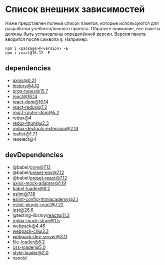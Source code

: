 # Список внешних зависимостей

Ниже представлен полный список пакетов, которые используются для разработки учебного/личного проекта. Обратите внимание, все пакеты должны быть установлены определённой версии. Версия пакета вводится после символа `@`. Например: 

```
npm i <package>@<version> -E
npm i react@16.12 -E
``` 

## dependencies

* axios@0.21
* history@4.10
* prop-types@15.7
* react@16.14
* react-dom@16.14
* react-redux@7.2
* react-router-dom@5.2
* redux@4
* redux-thunk@2.3
* redux-devtools-extension@2.13
* leaflet@1.7.1
* reselect@4

## devDependencies

* @babel/core@7.12
* @babel/preset-env@7.12
* @babel/preset-react@7.12
* axios-mock-adapter@1.19
* babel-loader@8.2
* eslint@7.18
* eslint-config-htmlacademy@2.1
* eslint-plugin-react@7.22
* jest@26.6
* @testing-library/react@11.2
* redux-mock-store@1.5
* webpack@4.46
* webpack-cli@3.3
* webpack-dev-server@3.11
* file-loader@6.2
* css-loader@5.0
* style-loader@2.0
* nanoid
